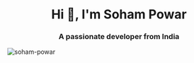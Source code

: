<h1 align="center">Hi 👋, I'm Soham Powar</h1>
<h3 align="center">A passionate developer from India</h3>

<p align="left"> <img src="https://komarev.com/ghpvc/?username=soham-powar&label=Profile%20views&color=0e75b6&style=flat" alt="soham-powar" /> </p>
</p>
<!---
Soham-Powar/Soham-Powar is a ✨ special ✨ repository because its `README.md` (this file) appears on your GitHub profile.
You can click the Preview link to take a look at your changes.
--->
